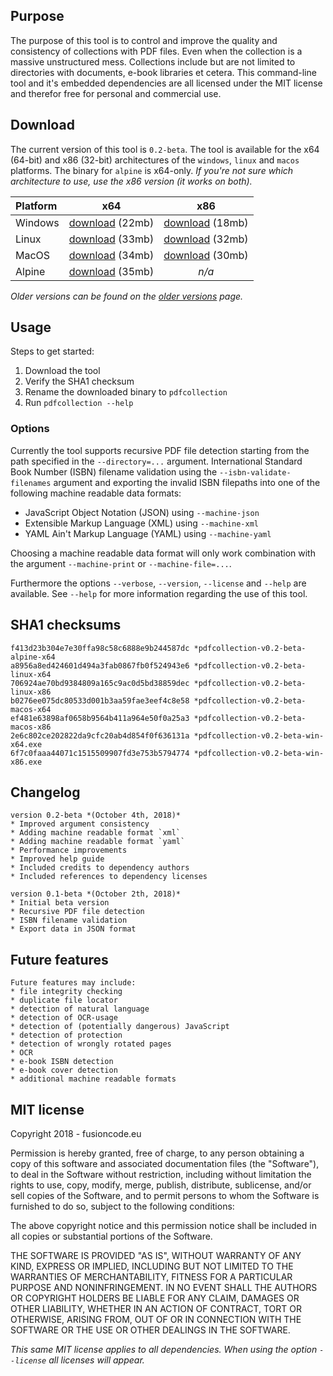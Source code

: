 ## Purpose
The purpose of this tool is to control and improve the quality and consistency of collections with PDF files. Even when the collection is a massive unstructured mess. Collections include but are not limited to directories with documents, e-book libraries et cetera. This command-line tool and it's embedded dependencies are all licensed under the MIT license and therefor free for personal and commercial use.

## Download
The current version of this tool is `0.2-beta`. The tool is available for the x64 (64-bit) and x86 (32-bit) architectures of the `windows`, `linux` and `macos` platforms. The binary for `alpine` is x64-only. *If you're not sure which architecture to use, use the x86 version (it works on both).*

**Platform** | **x64**       | **x86**
:----------- |:-------------:| :-----------:
Windows      | [download](/assets/downloads/pdf-collection/v0.2-beta/pdfcollection-v0.2-beta-win-x64.exe) (22mb) | [download](/assets/downloads/pdf-collection/v0.2-beta/pdfcollection-v0.2-beta-win-x86.exe) (18mb)
Linux        | [download](/assets/downloads/pdf-collection/v0.2-beta/pdfcollection-v0.2-beta-linux-x64) (33mb) | [download](/assets/downloads/pdf-collection/v0.2-beta/pdfcollection-v0.2-beta-linux-x86) (32mb)
MacOS        | [download](/assets/downloads/pdf-collection/v0.2-beta/pdfcollection-v0.2-beta-macos-x64) (34mb) | [download](/assets/downloads/pdf-collection/v0.2-beta/pdfcollection-v0.2-beta-macos-x86) (30mb)
Alpine       | [download](/assets/downloads/pdf-collection/v0.2-beta/pdfcollection-v0.2-beta-alpine-x64) (35mb) | *n/a*

*Older versions can be found on the [older versions](versions.md) page.*


## Usage
Steps to get started:
1. Download the tool
2. Verify the SHA1 checksum
3. Rename the downloaded binary to `pdfcollection`
4. Run `pdfcollection --help`

### Options
Currently the tool supports recursive PDF file detection starting from the path specified in the `--directory=...` argument. International Standard Book Number (ISBN) filename validation using the `--isbn-validate-filenames` argument and exporting the invalid ISBN filepaths into one of the following machine readable data formats:
* JavaScript Object Notation (JSON) using `--machine-json`
* Extensible Markup Language (XML) using `--machine-xml`
* YAML Ain't Markup Language (YAML) using `--machine-yaml`

Choosing a machine readable data format will only work combination with the argument `--machine-print` or `--machine-file=...`.

Furthermore the options `--verbose`, `--version`, `--license` and `--help` are available. See `--help` for more information regarding the use of this tool.

## SHA1 checksums
    f413d23b304e7e30ffa98c58c6888e9b244587dc *pdfcollection-v0.2-beta-alpine-x64
    a8956a8ed424601d494a3fab0867fb0f524943e6 *pdfcollection-v0.2-beta-linux-x64
    706924ae70bd9384809a165c9ac0d5bd38859dec *pdfcollection-v0.2-beta-linux-x86
    b0276ee075dc80533d001b3aa59fae3eef4c8e58 *pdfcollection-v0.2-beta-macos-x64
    ef481e63898af0658b9564b411a964e50f0a25a3 *pdfcollection-v0.2-beta-macos-x86
    2e6c802ce202822da9cfc20ab4d854f0f636131a *pdfcollection-v0.2-beta-win-x64.exe
    6f7c0faaa44071c1515509907fd3e753b5794774 *pdfcollection-v0.2-beta-win-x86.exe


## Changelog
    version 0.2-beta *(October 4th, 2018)*
    * Improved argument consistency
    * Adding machine readable format `xml`
    * Adding machine readable format `yaml`
    * Performance improvements
    * Improved help guide
    * Included credits to dependency authors
    * Included references to dependency licenses

    version 0.1-beta *(October 2th, 2018)*
    * Initial beta version
    * Recursive PDF file detection
    * ISBN filename validation
    * Export data in JSON format

## Future features
    Future features may include:
    * file integrity checking
    * duplicate file locator
    * detection of natural language
    * detection of OCR-usage
    * detection of (potentially dangerous) JavaScript
    * detection of protection
    * detection of wrongly rotated pages
    * OCR
    * e-book ISBN detection
    * e-book cover detection
    * additional machine readable formats

## MIT license
Copyright 2018 - fusioncode.eu

Permission is hereby granted, free of charge, to any person obtaining a copy of this software and associated documentation files (the "Software"), to deal in the Software without restriction, including without limitation the rights to use, copy, modify, merge, publish, distribute, sublicense, and/or sell copies of the Software, and to permit persons to whom the Software is furnished to do so, subject to the following conditions:

The above copyright notice and this permission notice shall be included in all copies or substantial portions of the Software.

THE SOFTWARE IS PROVIDED "AS IS", WITHOUT WARRANTY OF ANY KIND, EXPRESS OR IMPLIED, INCLUDING BUT NOT LIMITED TO THE WARRANTIES OF MERCHANTABILITY, FITNESS FOR A PARTICULAR PURPOSE AND NONINFRINGEMENT. IN NO EVENT SHALL THE AUTHORS OR COPYRIGHT HOLDERS BE LIABLE FOR ANY CLAIM, DAMAGES OR OTHER LIABILITY, WHETHER IN AN ACTION OF CONTRACT, TORT OR OTHERWISE, ARISING FROM, OUT OF OR IN CONNECTION WITH THE SOFTWARE OR THE USE OR OTHER DEALINGS IN THE SOFTWARE.

*This same MIT license applies to all dependencies. When using the option `--license` all licenses will appear.*
